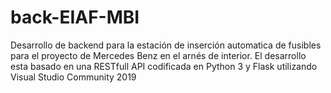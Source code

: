 # back-EIAF-MBI
Desarrollo de backend para la estación de inserción automatica de fusibles para el proyecto de Mercedes Benz en el arnés de interior. El desarrollo esta basado en una RESTfull API codificada en Python 3 y Flask utilizando Visual Studio Community 2019
